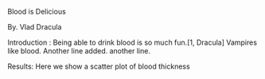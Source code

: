 Blood is Delicious

By. Vlad Dracula

Introduction : 
Being able to drink blood is so much fun.[1, Dracula]
Vampires like blood.
Another line added.
another line.


Results:
Here we show a scatter plot of blood thickness
